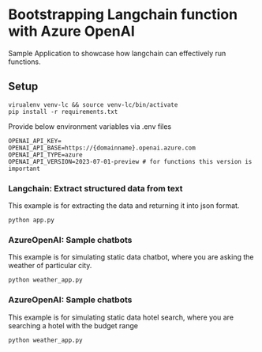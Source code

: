 # Bootstrapping Langchain function with Azure OpenAI

Sample Application to showcase how langchain can effectively run functions.

## Setup 
```
virualenv venv-lc && source venv-lc/bin/activate
pip install -r requirements.txt
```
Provide below environment variables via .env files
```
OPENAI_API_KEY=
OPENAI_API_BASE=https://{domainname}.openai.azure.com
OPENAI_API_TYPE=azure
OPENAI_API_VERSION=2023-07-01-preview # for functions this version is important
```

### Langchain:  Extract structured data from text
This example is for extracting the data and returning it into json format. 
``` 
python app.py
```

### AzureOpenAI: Sample chatbots
This example is for simulating static data chatbot, where you are asking the weather of particular city.
```
python weather_app.py
```
### AzureOpenAI: Sample chatbots
This example is for simulating static data hotel search, where you are searching a hotel with the budget range
```
python weather_app.py
```
